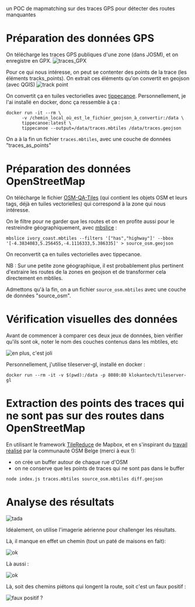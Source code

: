 un POC de mapmatching sur des traces GPS pour détecter des routes manquantes


# Préparation des données GPS

On télécharge les traces GPS publiques d'une zone (dans JOSM), et on enregistre en GPX.
![traces_GPX](traces_GPX.png)

Pour ce qui nous intéresse, on peut se contenter des points de la trace (les éléments tracks_points). On extrait ces éléments qu'on convertit en geojson (avec QGIS)
![track point](tracks_points.png)

On convertit ça en tuiles vectorielles avec [tippecanoe](https://github.com/mapbox/tippecanoe).
Personnellement, je l'ai installé en docker, donc ça ressemble à ça :
```
docker run -it --rm \
	  -v /chemin_local_où_est_le_fichier_geojson_à_convertir:/data \
	  tippecanoe:latest \
	  tippecanoe --output=/data/traces.mbtiles /data/traces.geojson
```

On a à la fin un fichier `traces.mbtiles`, avec une couche de données "traces_as_points"

# Préparation des données OpenStreetMap

On télécharge le fichier [OSM-QA-Tiles](http://osmlab.github.io/osm-qa-tiles/country.html) (qui contient les objets OSM et leurs tags, déjà en tuiles vectorielles) qui correspond à la zone qui nous intéresse.

On le filtre pour ne garder que les routes et on en profite aussi pour le restreindre géographiquement, avec [mbslice](https://www.npmjs.com/package/mbslice) :

```
mbslice ivory_coast.mbtiles --filters '["has","highway"]' --bbox '[-4.3834083,5.256455,-4.1116333,5.386335]' > source_osm.geojson
```
On reconvertit ça en tuiles vectorielles avec tippecanoe.

NB : Sur une petite zone géographique, il est probablement plus pertinent d'extraire les routes de la zones en geojson et de transformer cela directement en mbtiles.

Admettons qu'à la fin, on a un fichier `source_osm.mbtiles` avec une couche de données "source_osm".

# Vérification visuelles des données

Avant de commencer à comparer ces deux jeux de données, bien vérifier qu'ils sont ok, noter le nom des couches contenus dans les mbtiles, etc

![en plus, c'est joli](osm_routes.png)

Personnellement, j'utilise tileserver-gl, installé en docker :
```
docker run --rm -it -v $(pwd):/data -p 8080:80 klokantech/tileserver-gl
```

# Extraction des points des traces qui ne sont pas sur des routes dans OpenStreetMap

En utilisant le framework [TileReduce](https://github.com/mapbox/tile-reduce) de Mapbox, et en s'inspirant du [travail réalisé](https://github.com/osmbe/road-completion) par la communauté OSM Belge (merci à eux !):
* on crée un buffer autour de chaque rue d'OSM
* on ne conserve que les points de traces qui ne sont pas dans le buffer

```
node index.js traces.mbtiles source_osm.mbtiles diff.geojson
```

# Analyse des résultats

![tada](resultat.png)

Idéalement, on utilise l'imagerie aérienne pour challenger les résultats.

Là, il manque en effet un chemin (tout un paté de maisons en fait):

![ok](imagerie.gif)

Là aussi :

![ok](resultat_ok.png)

Là, soit des chemins piétons qui longent la route, soit c'est un faux positif :

![faux positif ?](faux_positif.png)

